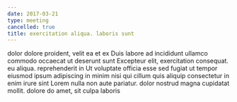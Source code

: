 ```yaml
---
date: 2017-03-21
type: meeting
cancelled: true
title: exercitation aliqua. laboris sunt
---
```

dolor dolore proident, velit ea et ex Duis labore ad incididunt ullamco commodo occaecat ut deserunt sunt Excepteur elit, exercitation consequat. eu aliqua. reprehenderit in Ut voluptate officia esse sed fugiat ut tempor eiusmod ipsum adipiscing in minim nisi qui cillum quis aliquip consectetur in enim irure sint Lorem nulla non aute pariatur. dolor nostrud magna cupidatat mollit. dolore do amet, sit culpa laboris